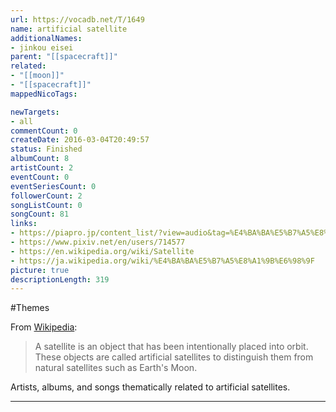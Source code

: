 ```yaml
---
url: https://vocadb.net/T/1649
name: artificial satellite
additionalNames: 
- jinkou eisei
parent: "[[spacecraft]]"
related:
- "[[moon]]"
- "[[spacecraft]]"
mappedNicoTags:

newTargets:
- all
commentCount: 0
createDate: 2016-03-04T20:49:57
status: Finished
albumCount: 8
artistCount: 2
eventCount: 0
eventSeriesCount: 0
followerCount: 2
songListCount: 0
songCount: 81
links: 
- https://piapro.jp/content_list/?view=audio&tag=%E4%BA%BA%E5%B7%A5%E8%A1%9B%E6%98%9F
- https://www.pixiv.net/en/users/714577
- https://en.wikipedia.org/wiki/Satellite
- https://ja.wikipedia.org/wiki/%E4%BA%BA%E5%B7%A5%E8%A1%9B%E6%98%9F
picture: true
descriptionLength: 319
---
```


#Themes

From [Wikipedia](https://en.wikipedia.org/wiki/Satellite):
>A satellite is an object that has been intentionally placed into orbit. These objects are called artificial satellites to distinguish them from natural satellites such as Earth's Moon.

Artists, albums, and songs thematically related to artificial satellites.

---

